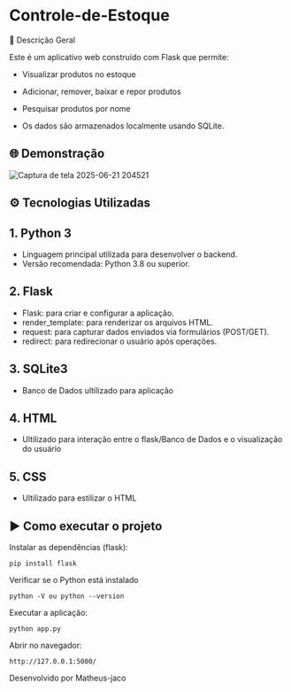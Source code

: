 ﻿# Controle-de-Estoque
 
🧾 Descrição Geral

Este é um aplicativo web construído com Flask que permite:

- Visualizar produtos no estoque

- Adicionar, remover, baixar e repor produtos

- Pesquisar produtos por nome

- Os dados são armazenados localmente usando SQLite.

## 🌐 Demonstração 

![Captura de tela 2025-06-21 204521](https://github.com/user-attachments/assets/99ac41fe-eb17-4390-ba33-4c4dd86d0960)

## ⚙️ Tecnologias Utilizadas
## 1. Python 3
- Linguagem principal utilizada para desenvolver o backend.
- Versão recomendada: Python 3.8 ou superior.

## 2. Flask
- Flask: para criar e configurar a aplicação.
- render_template: para renderizar os arquivos HTML.
- request: para capturar dados enviados via formulários (POST/GET).
- redirect: para redirecionar o usuário após operações.

## 3. SQLite3
- Banco de Dados ultilizado para aplicação
## 4. HTML
- Ultilizado para interação entre o flask/Banco de Dados e o visualização do usuário
## 5. CSS
- Ultilizado para estilizar o HTML
## ▶️ Como executar o projeto
Instalar as dependências (flask):
```
pip install flask
```
Verificar se o Python está instalado
```
python -V ou python --version
```
Executar a aplicação:
```
python app.py
```
Abrir no navegador:
```
http://127.0.0.1:5000/
```
Desenvolvido por Matheus-jaco
